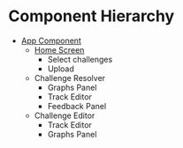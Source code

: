 # Component Hierarchy

- [App Component](app.ts)
	- [Home Screen](home.ts)
		- Select challenges
		- Upload
	- Challenge Resolver
		- Graphs Panel
		- Track Editor
		- Feedback Panel
	- Challenge Editor
		- Track Editor
		- Graphs Panel

